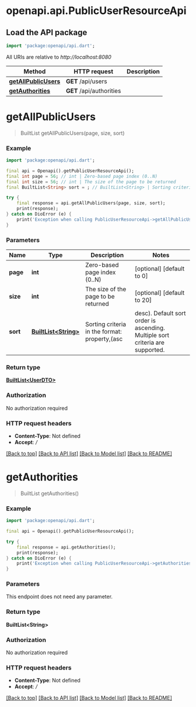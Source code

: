 # openapi.api.PublicUserResourceApi

## Load the API package
```dart
import 'package:openapi/api.dart';
```

All URIs are relative to *http://localhost:8080*

Method | HTTP request | Description
------------- | ------------- | -------------
[**getAllPublicUsers**](PublicUserResourceApi.md#getallpublicusers) | **GET** /api/users | 
[**getAuthorities**](PublicUserResourceApi.md#getauthorities) | **GET** /api/authorities | 


# **getAllPublicUsers**
> BuiltList<UserDTO> getAllPublicUsers(page, size, sort)



### Example
```dart
import 'package:openapi/api.dart';

final api = Openapi().getPublicUserResourceApi();
final int page = 56; // int | Zero-based page index (0..N)
final int size = 56; // int | The size of the page to be returned
final BuiltList<String> sort = ; // BuiltList<String> | Sorting criteria in the format: property,(asc|desc). Default sort order is ascending. Multiple sort criteria are supported.

try {
    final response = api.getAllPublicUsers(page, size, sort);
    print(response);
} catch on DioError (e) {
    print('Exception when calling PublicUserResourceApi->getAllPublicUsers: $e\n');
}
```

### Parameters

Name | Type | Description  | Notes
------------- | ------------- | ------------- | -------------
 **page** | **int**| Zero-based page index (0..N) | [optional] [default to 0]
 **size** | **int**| The size of the page to be returned | [optional] [default to 20]
 **sort** | [**BuiltList&lt;String&gt;**](String.md)| Sorting criteria in the format: property,(asc|desc). Default sort order is ascending. Multiple sort criteria are supported. | [optional] 

### Return type

[**BuiltList&lt;UserDTO&gt;**](UserDTO.md)

### Authorization

No authorization required

### HTTP request headers

 - **Content-Type**: Not defined
 - **Accept**: */*

[[Back to top]](#) [[Back to API list]](../README.md#documentation-for-api-endpoints) [[Back to Model list]](../README.md#documentation-for-models) [[Back to README]](../README.md)

# **getAuthorities**
> BuiltList<String> getAuthorities()



### Example
```dart
import 'package:openapi/api.dart';

final api = Openapi().getPublicUserResourceApi();

try {
    final response = api.getAuthorities();
    print(response);
} catch on DioError (e) {
    print('Exception when calling PublicUserResourceApi->getAuthorities: $e\n');
}
```

### Parameters
This endpoint does not need any parameter.

### Return type

**BuiltList&lt;String&gt;**

### Authorization

No authorization required

### HTTP request headers

 - **Content-Type**: Not defined
 - **Accept**: */*

[[Back to top]](#) [[Back to API list]](../README.md#documentation-for-api-endpoints) [[Back to Model list]](../README.md#documentation-for-models) [[Back to README]](../README.md)

